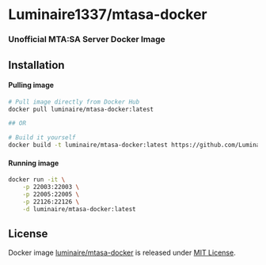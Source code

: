 # Luminaire1337/mtasa-docker
### Unofficial MTA:SA Server Docker Image

## Installation
#### Pulling image
```bash
# Pull image directly from Docker Hub
docker pull luminaire/mtasa-docker:latest

## OR

# Build it yourself
docker build -t luminaire/mtasa-docker:latest https://github.com/Luminaire1337/mtasa-docker.git
```
#### Running image
```bash
docker run -it \
	-p 22003:22003 \
	-p 22005:22005 \
	-p 22126:22126 \
	-d luminaire/mtasa-docker:latest
```

## License
Docker image [luminaire/mtasa-docker](https://hub.docker.com/r/luminaire/mtasa-docker) is released under [MIT License](https://github.com/Luminaire1337/mtasa-docker/blob/main/LICENSE).